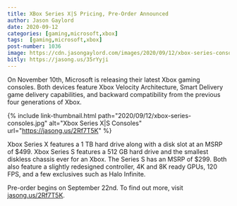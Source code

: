 ```yaml
---
title: XBox Series X|S Pricing, Pre-Order Announced
author: Jason Gaylord
date: 2020-09-12
categories: [gaming,microsoft,xbox]
tags:  [gaming,microsoft,xbox]
post-number: 1036
image: https://cdn.jasongaylord.com/images/2020/09/12/xbox-series-consoles.jpg
bitly: https://jasong.us/35rYyji
---
```


On November 10th, Microsoft is releasing their latest Xbox gaming consoles. Both devices feature Xbox Velocity Architecture, Smart Delivery game delivery capabilities, and backward compatibility from the previous four generations of Xbox.

{% include link-thumbnail.html path="2020/09/12/xbox-series-consoles.jpg" alt="Xbox Series X|S Consoles" url="https://jasong.us/2Rf7T5K" %}

Xbox Series X features a 1 TB hard drive along with a disk slot at an MSRP of $499. Xbox Series S features a 512 GB hard drive and the smallest diskless chassis ever for an Xbox. The Series S has an MSRP of $299. Both also feature a slightly redesigned controller, 4K and 8K ready GPUs, 120 FPS, and a few exclusives such as Halo Infinite. 

Pre-order begins on September 22nd. To find out more, visit [jasong.us/2Rf7T5K](https://jasong.us/2Rf7T5K).